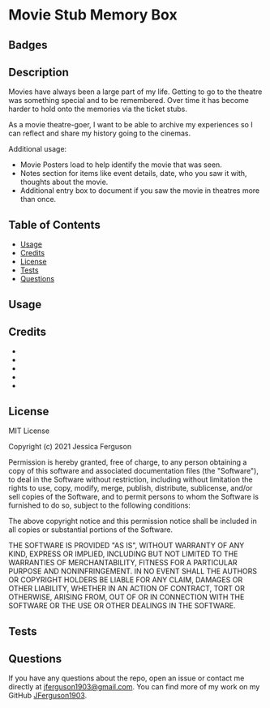 # Movie Stub Memory Box

## Badges

<!-- [![License: MIT](https://img.shields.io/badge/License-MIT-yellow.svg)](https://opensource.org/licenses/MIT) -->

## Description

Movies have always been a large part of my life.  Getting to go to the theatre was something special and to be remembered. Over time it has become harder to hold onto the memories via the  ticket stubs. 

As a movie theatre-goer, I want to be able to archive my experiences so I can reflect and share my history going to the cinemas.



Additional usage:

- Movie Posters load to help identify the movie that was seen.
- Notes section for items like event details, date, who you saw it with, thoughts about the movie.
- Additional entry box to document if you saw the movie in theatres more than once. 


## Table of Contents

  * [Usage](#usage)
  * [Credits](#credits)
  * [License](#license)
  * [Tests](#tests)
  * [Questions](#questions)

## Usage



## Credits

* 
* 
* 
* 
* 

## License

MIT License

Copyright (c) 2021 Jessica Ferguson

Permission is hereby granted, free of charge, to any person obtaining a copy
of this software and associated documentation files (the "Software"), to deal
in the Software without restriction, including without limitation the rights
to use, copy, modify, merge, publish, distribute, sublicense, and/or sell
copies of the Software, and to permit persons to whom the Software is
furnished to do so, subject to the following conditions:

The above copyright notice and this permission notice shall be included in all
copies or substantial portions of the Software.

THE SOFTWARE IS PROVIDED "AS IS", WITHOUT WARRANTY OF ANY KIND, EXPRESS OR
IMPLIED, INCLUDING BUT NOT LIMITED TO THE WARRANTIES OF MERCHANTABILITY,
FITNESS FOR A PARTICULAR PURPOSE AND NONINFRINGEMENT. IN NO EVENT SHALL THE
AUTHORS OR COPYRIGHT HOLDERS BE LIABLE FOR ANY CLAIM, DAMAGES OR OTHER
LIABILITY, WHETHER IN AN ACTION OF CONTRACT, TORT OR OTHERWISE, ARISING FROM,
OUT OF OR IN CONNECTION WITH THE SOFTWARE OR THE USE OR OTHER DEALINGS IN THE
SOFTWARE.

## Tests



## Questions

If you have any questions about the repo, open an issue or contact me directly at jferguson1903@gmail.com. You can find more of my work on my GitHub [JFerguson1903](https://github.com/JFerguson1903).